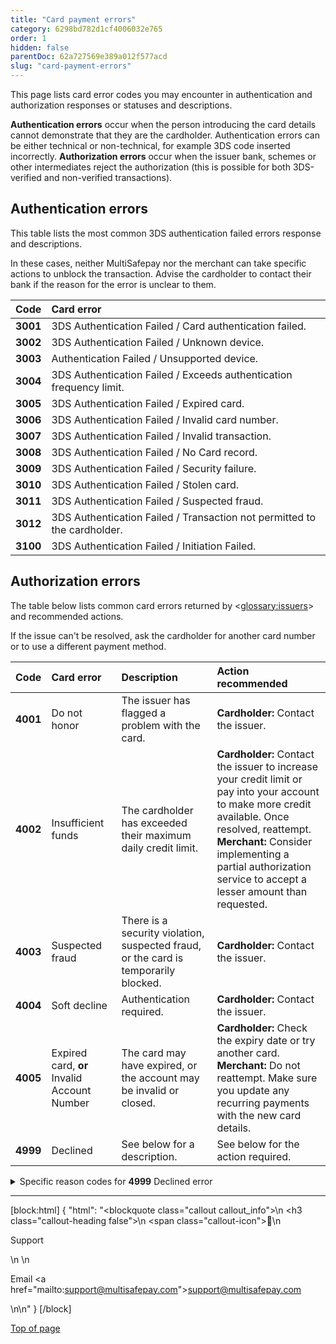 ```yaml
---
title: "Card payment errors"
category: 6298bd782d1cf4006032e765
order: 1
hidden: false
parentDoc: 62a727569e389a012f577acd
slug: "card-payment-errors"
---
```

This page lists card error codes you may encounter in authentication and authorization responses or statuses and descriptions.

**Authentication errors** occur when the person introducing the card details cannot demonstrate that they are the cardholder. Authentication errors can be either technical or non-technical, for example 3DS code inserted incorrectly.
**Authorization errors** occur when the issuer bank, schemes or other intermediates reject the authorization (this is possible for both 3DS-verified and non-verified transactions).

## Authentication errors

This table lists the most common 3DS authentication failed errors response and descriptions.

In these cases, neither MultiSafepay nor the merchant can take specific actions to unblock the transaction. Advise the cardholder to contact their bank if the reason for the error is unclear to them.

| Code     | Card error                                                         |
| :-------- | :----------------------------------------------------------------------- |
| **3001** | 3DS Authentication Failed / Card authentication failed.                  |
| **3002** | 3DS Authentication Failed / Unknown device.                              |
| **3003** | Authentication Failed / Unsupported device.                              |
| **3004** | 3DS Authentication Failed / Exceeds authentication frequency limit.      |
| **3005** | 3DS Authentication Failed / Expired card.                                |
| **3006** | 3DS Authentication Failed / Invalid card number.                         |
| **3007** | 3DS Authentication Failed / Invalid transaction.                         |
| **3008** | 3DS Authentication Failed / No Card record.                              |
| **3009** | 3DS Authentication Failed / Security failure.                            |
| **3010** | 3DS Authentication Failed / Stolen card.                                 |
| **3011** | 3DS Authentication Failed / Suspected fraud.                             |
| **3012** | 3DS Authentication Failed / Transaction not permitted to the cardholder. |
| **3100** | 3DS Authentication Failed / Initiation Failed. |

## Authorization errors

The table below lists common card errors returned by <<glossary:issuers>> and recommended actions.

If the issue can't be resolved, ask the cardholder for another card number or to use a different payment method.

| Code | Card error | Description| Action recommended|
| :-------- | :--------| :--------|:---------- |
| **4001** | Do not honor |The issuer has flagged a problem with the card.|**Cardholder:** Contact the issuer.|
| **4002** | Insufficient funds | The cardholder has exceeded their maximum daily credit limit.| **Cardholder:** Contact the issuer to increase your credit limit or pay into your account to make more credit available. Once resolved, reattempt.<br> **Merchant:** Consider implementing a partial authorization service to accept a lesser amount than requested. |
| **4003** | Suspected fraud | There is a security violation, suspected fraud, or the card is temporarily blocked. | **Cardholder:**  Contact the issuer. |
| **4004** | Soft decline | Authentication required.| **Cardholder:**  Contact the issuer. |
| **4005** | Expired card, **or** Invalid Account Number | The card may have expired, or the account may be invalid or closed. |**Cardholder:**  Check the expiry date or try another card.<br> **Merchant:**  Do not reattempt. Make sure you update any recurring payments with the new card details. |
| **4999** | Declined | See below for a description. | See below for the action required. |

<details>

<summary>  Specific reason codes for <b>4999</b> Declined error</summary>
 <br>

| Card error | Description | Action |
|:---|:---| :--- |
| **Refer to the card issuer** | The issuer wants to check the transaction. | **Cardholder:** Contact the issuer to complete the transaction. |
| **Invalid merchant or service provider** | The issuer restricts the merchant or service provider.| **Cardholder:** Contact the issuer.|
| **Pick up the card** | The transaction was declined because the cardholder's account was closed or blocked.|  **Cardholder:**  Contact the issuer to complete the transaction |
|  **Pick up the card, special conditions** | The issuer wants to check the transaction.| **Cardholder:** Contact the issuer to complete the transaction |
| **Cardholder not enrolled in service** | The cardholder is not enrolled in 3DS service. | **Cardholder**:  Contact the issuer. <br> **Merchant**: card not enrolled in 3DS service. Not possible to authenticate |
| **Transaction timed out (ACS)** | The transaction expired in the authentication stage | **Cardholder**: In next transaction, complete authentication |
| **Invalid merchant or service provider** | The merchant or service provider is restricted by the issuer.| **Cardholder:** Contact the issuer. |
|  **Invalid transaction** | The transaction is invalid. |**Cardholder:** Check the payment method type and payment details <br>**Merchant:** Do not reattempt. The issuer will never approve.|
| **Invalid amount** | The payment amount exceeds issuer policies or regulatory limits.| **Cardholder:** Contact your bank. |
| **Invalid card, or account number** | The card may have expired, or the account may be invalid or closed. | **Cardholder:** Contact the issuer. |
| **Invalid issuer** | The first digit of the card number doesn't match any issuer. | **Cardholder:** Check the first digit of the card number, or contact the issuer.<br> **Merchant:** Do not reattempt. The issuer will never approve. |
| **Re-enter transaction** | There was a transaction error, or the issuer was temporarily unavailable. |  **Merchant:** Reattempt if still unsuccessful after several attempts, email [support@multisafepay.com](mailto:support@multisafepay.com)|
| **File temporarily unavailable** | Authorization failed due to a temporary error. | **Merchant:** Reattempt if still unsuccessful after several attempts, email [support@multisafepay.com](mailto:support@multisafepay.com) |
| **Format error** | The format may be incorrect. | **Merchant:** Check the transaction data. |
| **Insufficient funds or over credit limit** | The card exceeds the holder's credit limit or will go over if the transaction is processed. | **Cardholder:** Contact the issuer to increase your credit limit or pay into your account to make more credit available. Once resolved, reattempt.<br>  **Merchant:**  Consider implementing a partial authorization service to accept a less than requested.| 
| **Invalid PIN** | The PIN may be incorrect. |**Cardholder:**  Try again with the correct PIN. |
| **Transaction not permitted to cardholder** | The cardholder isn't permitted to perform this type of transaction, e.g.: <br> - Product type  <br> - Issuer policy <br> - Restricted country or across borders <br>- Card has not yet been activated | **Cardholder:** Contact the issuer. <br> **Merchant:** Do **not** reattempt. The issuer will never approve.|
| **Transaction not permitted to acquirer or terminal** | Your MultiSafepay account is not set up for this payment method or type of transaction. | **Merchant:** Email [support@multisafepay.com](mailto:support@multisafepay.com) |
| **Restricted card** | The card is restricted, e.g.: <br>- Deceased cardholder <br> - Permanently blocked <br>- Embargoed country|**Cardholder:** Contact the issuer.<br> **Merchant:** Reattempt if the cardholder confirms the restriction has been removed. Do **not** alter the country code or any other transaction data.|
| **PIN not changed** | A PIN change request was not completed successfully. | **Cardholder:** Contact the issuer. |
| **PIN tries exceeded** | The number of PIN tries exceeded. | **Merchant:** Do **not** reattempt on the same day to allow limits to reset. |
| **Invalid or non-existent account** | The account is temporarily blocked. The card may not have been activated yet. | **Cardholder:** Contact the issuer.<br> **Merchant:**  Reattempt. If the cardholder confirms the account is unblocked or the card has been activated.|
| **Negative CAM, dCVV, iCVV, or CVV results** | There may have been an issue with the card reader or a voltage spike during the read. | **Merchant:**  Reattempt, but monitor for potential fraud. |
| **Cannot verify PIN** | An issue with card verification. | **Merchant:** You can reattempt within the same day, or attempt <<glossary:POS>> transactions as non-PIN transactions, if applicable. |
|  **Cryptographic failure** | Technical issues. | The issuer cannot authorize the transaction for technical reasons. |
| **Authorization or issuer system inoperative** | The issuer couldn't be contacted, or the authorization timed out. | **Merchant:** You can reattempt within the same day. |
| **Unable to route the transaction** | There was a technical destination error in the issuer's system. | **Cardholder:** You can reattempt. |
| **Transaction cannot be completed** | There is a temporary or permanent restriction on the cardholder's account, e.g.:<br>- Gambling <br> - Unauthorized card-not-present transaction  <br>- No two-factor authentication | **Cardholder:** Contact the issuer.<br>**Merchant:** Reattempt if the cardholder confirms the restriction has been removed. Do **not** alter any transaction data.|
| **Duplicate transmission detected** | The same transaction has been submitted more than once.| **Cardholder:** Do **not** reattempt. |
| **System error** | There is a temporary error in the issuer's system. | **Merchant:** Reattempt if it still unsuccessful, email [support@multisafepay.com](mailto:support@multisafepay.com) |
| **Card type verification error** | The CID or CVV2 code provided doesn't match the card. | **Cardholder:** Provide the correct code, and then reattempt.<br> **Merchant:** You can try again without a code, but be aware that it may be a fraudulent transaction if the cardholder doesn't have the correct code, **or** Your MultiSafepay account may be configured incorrectly. Email [support@multisafepay.com](mailto:support@multisafepay.com) |
| **Stop payment order** | The cardholder has requested that the issuer stop a recurring payment transaction. | **Cardholder:** Provide an alternative payment method, or contact the issuer. <br> **Merchant:** Do **not** reattempt. The issuer will never approve. |
| **Revocation of authorization order** | The cardholder requested that the issuer stop recurring payment transactions with a specific merchant. | **Cardholder:** Provide an alternative payment method, or contact the issuer.<br> **Merchant:** Do **not** reattempt. The issuer will never approve. |
| **Revocation of all authorizations order** | The cardholder requested the issuer to stop all recurring payment transactions for that card. | **Cardholder:** Provide an alternative payment method, or contact the issuer.<br>  **Merchant:** Do **not** reattempt. The issuer will never approve. |
| **Decline for CVV2 failure** | CVV2 verification failed in a card-not-present transaction. | **Merchant:** Validate the CVV2 value before reattempting. Monitor reattempts for potential fraud. |
| **Additional customer authentication required** | The transaction falls within the scope of PSD2 and did not pass 3D Secure. |**Merchant:**  For card-not-present transactions, reattempt with 3D Secure. |
| **Declined by MultiSafepay** | Our automated fraud filter flagged the transaction as probably fraudulent. | Email [support@multisafepay.com](mailto:support@multisafepay.com) |
| **3D Secure authentication cancelled** | 3DS authentication was cancelled. | Ask the cardholder to reattempt. |
| **3D Secure-authenticated cards** | Merchant only accepts 3D Secure-authenticated cards | Email a request to accept non-3D Secure authenticated cards to [risk@multisafepay.com](mailto:risk@multisafepay.com) |

 <br>

 </details>

---

[block:html]
{
  "html": "<blockquote class=\"callout callout_info\">\n    <h3 class=\"callout-heading false\">\n        <span class=\"callout-icon\">💬</span>\n        <p>Support</p>\n    </h3>\n    <p>Email <a href=\"mailto:support@multisafepay.com\">support@multisafepay.com</a></p>\n</blockquote>\n"
}
[/block]

[Top of page](#)

